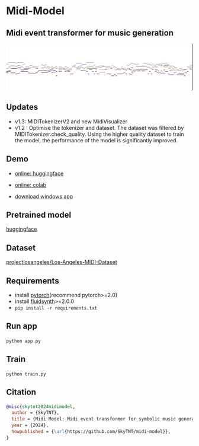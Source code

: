 # Midi-Model

## Midi event transformer for music generation

![](./banner.png)

## Updates
- v1.3: MIDITokenizerV2 and new MidiVisualizer
- v1.2 : Optimise the tokenizer and dataset. The dataset was filtered by MIDITokenizer.check_quality. Using the higher quality dataset to train the model, the performance of the model is significantly improved.

## Demo

- [online: huggingface](https://huggingface.co/spaces/skytnt/midi-composer)

- [online: colab](https://colab.research.google.com/github/SkyTNT/midi-model/blob/main/demo.ipynb)

- [download windows app](https://github.com/SkyTNT/midi-model/releases)

## Pretrained model

[huggingface](https://huggingface.co/skytnt/midi-model-tv2o-medium)

## Dataset

[projectlosangeles/Los-Angeles-MIDI-Dataset](https://huggingface.co/datasets/projectlosangeles/Los-Angeles-MIDI-Dataset)

## Requirements

- install [pytorch](https://pytorch.org/)(recommend pytorch>=2.0)
- install [fluidsynth](https://www.fluidsynth.org/)>=2.0.0
- `pip install -r requirements.txt`

## Run app

`python app.py`

## Train 

`python train.py`
 
## Citation

```bibtex
@misc{skytnt2024midimodel,
  author = {SkyTNT},
  title = {Midi Model: Midi event transformer for symbolic music generation},
  year = {2024},
  howpublished = {\url{https://github.com/SkyTNT/midi-model}},
}
